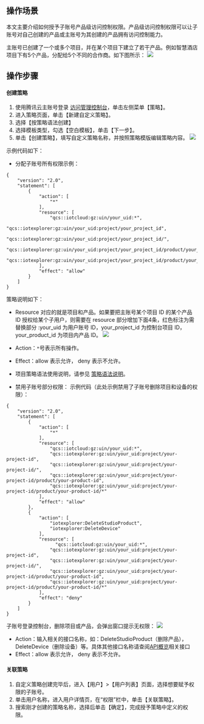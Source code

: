 
## 操作场景
本文主要介绍如何授予子账号产品级访问控制权限。产品级访问控制权限可以让子账号对自己创建的产品或主账号为其创建的产品拥有访问控制能力。

主账号已创建了一个或多个项目，并在某个项目下建立了若干产品。例如智慧酒店项目下有5个产品，分配给5个不同的合作商。如下图所示：
![](https://main.qcloudimg.com/raw/994f0c5cc7dcffcc42d374e0f2b8a8ab.png)

## 操作步骤
#### 创建策略

1. 使用腾讯云主账号登录 [访问管理控制台](https://console.cloud.tencent.com/cam/overview)，单击左侧菜单【策略】。
2. 进入策略页面，单击【新建自定义策略】。
3. 选择【按策略语法创建】 
4. 选择模板类型，勾选【空白模板】，单击【下一步】。
5. 单击【创建策略】，填写自定义策略名称，并按照策略模版编辑策略内容。
![](https://main.qcloudimg.com/raw/d2d8fa7256531539a72626b1c5ced555.png)

示例代码如下：
- 分配子账号所有权限示例：
```
{
    "version": "2.0",
    "statement": [
        {
            "action": [
                "*"
            ],
            "resource": [
                "qcs::iotcloud:gz:uin/your_uid:*",
                "qcs::iotexplorer:gz:uin/your_uid:project/your_project_id",
                "qcs::iotexplorer:gz:uin/your_uid:project/your_project_id/",
                "qcs::iotexplorer:gz:uin/your_uid:project/your_project_id/product/your_product_id",
                "qcs::iotexplorer:gz:uin/your_uid:project/your_project_id/product/your_product_id/*"
            ],
            "effect": "allow"
        }
    ]
}
```
策略说明如下：
 - Resource 对应的就是项目和产品。如果要把主账号某个项目 ID 的某个产品 ID 授权给某个子用户，则需要在 resource 部分增加下面4条，红色标注为需替换部分 :your_uid 为用户账号 ID，your_project_id 为控制台项目 ID，your_product_id 为项目内产品 ID。
![](https://main.qcloudimg.com/raw/8eb1ccb7c376e05dae68c1f285d03653.png)
 -  Action：`*`号表示所有操作。
 - Effect：allow 表示允许， deny 表示不允许。
 - 项目策略语法使用说明，请参见 [策略语法说明](https://cloud.tencent.com/document/product/598/10604)。
 

- 禁用子账号部分权限：
示例代码（此处示例禁用了子账号删除项目和设备的权限）：
```
{
    "version": "2.0",
    "statement": [
        {
            "action": [
                "*"
            ],
            "resource": [
                "qcs::iotcloud:gz:uin/your_uid:*",
                "qcs::iotexplorer:gz:uin/your_uid:project/your-project-id",
                "qcs::iotexplorer:gz:uin/your_uid:project/your-project-id/",
                "qcs::iotexplorer:gz:uin/your_uid:project/your-project-id/product/your-product-id",
                "qcs::iotexplorer:gz:uin/your_uid:project/your-project-id/product/your-product-id/*"   
            ],
            "effect": "allow"
        },
        {
            "action": [
                "iotexplorer:DeleteStudioProduct",
                "iotexplorer:DeleteDevice"
            ],
            "resource": [
                  "qcs::iotcloud:gz:uin/your_uid:*",
                "qcs::iotexplorer:gz:uin/your_uid:project/your-project-id",
                "qcs::iotexplorer:gz:uin/your_uid:project/your-project-id/",
                "qcs::iotexplorer:gz:uin/your_uid:project/your-project-id/product/your-product-id",
                "qcs::iotexplorer:gz:uin/your_uid:project/your-project-id/product/your-product-id/*"    
            ],
            "effect": "deny"
        }
    ]
}
```
子账号登录控制台，删除项目或产品，会弹出窗口提示无权限：
![](https://main.qcloudimg.com/raw/66b8b8b908784547f9bab3cd171fb1ae.png)
 -  Action：输入相关的接口名称，如：DeleteStudioProduct（删除产品），DeleteDevice（删除设备）等。具体其他接口名称请查阅[API概览](https://cloud.tencent.com/document/product/1081/34958)相关接口
 - Effect：allow 表示允许， deny 表示不允许。
 
#### 关联策略
 1. 自定义策略创建完毕后，进入【用户】>【用户列表】页面，选择想要赋予权限的子账号。
 2. 单击用户名称，进入用户详情页，在“权限”栏中，单击【关联策略】。
 3. 搜索刚才创建的策略名称，选择后单击【确定】，完成授予策略中定义的权限。










